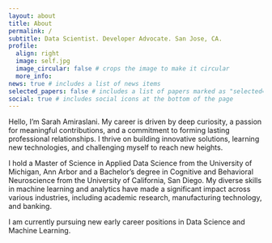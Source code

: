 ```yaml
---
layout: about
title: About
permalink: /
subtitle: Data Scientist. Developer Advocate. San Jose, CA.
profile:
  align: right
  image: self.jpg
  image_circular: false # crops the image to make it circular
  more_info:
news: true # includes a list of news items
selected_papers: false # includes a list of papers marked as "selected={true}"
social: true # includes social icons at the bottom of the page
---
```


Hello, I’m Sarah Amiraslani. My career is driven by deep curiosity, a passion for meaningful contributions, and a commitment to forming lasting professional relationships. I thrive on building innovative solutions, learning new technologies, and challenging myself to reach new heights.

I hold a Master of Science in Applied Data Science from the University of Michigan, Ann Arbor and a Bachelor’s degree in Cognitive and Behavioral Neuroscience from the University of California, San Diego. My diverse skills in machine learning and analytics have made a significant impact across various industries, including academic research, manufacturing technology, and banking.

I am currently pursuing new early career positions in Data Science and Machine Learning.

